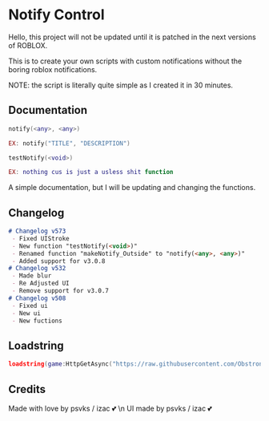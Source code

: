 # Notify Control

Hello, this project will not be updated until it is patched in the next versions of ROBLOX.

This is to create your own scripts with custom notifications without the boring roblox notifications.

NOTE: the script is literally quite simple as I created it in 30 minutes.

## Documentation

```lua
notify(<any>, <any>)

EX: notify("TITLE", "DESCRIPTION")

testNotify(<void>)

EX: nothing cus is just a usless shit function
```

A simple documentation, but I will be updating and changing the functions.

## Changelog
 
 ```markdown
 # Changelog v573
  - Fixed UIStroke
  - New function "testNotify(<void>)"
  - Renamed function "makeNotify_Outside" to "notify(<any>, <any>)"
  - Added support for v3.0.8
 # Changelog v532
  - Made blur
  - Re Adjusted UI
  - Remove support for v3.0.7
 # Changelog v508
  - Fixed ui
  - New ui
  - New fuctions
```
 
## Loadstring

```lua
loadstring(game:HttpGetAsync("https://raw.githubusercontent.com/Obstronomic/NARCU/main/notifyControl.lua"))()
```

## Credits

Made with love by psvks / izac 💕 \n
UI made by psvks / izac 💕
